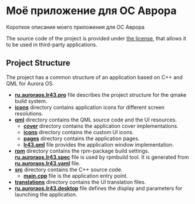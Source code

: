 # Моё приложение для ОС Аврора

Короткое описание моего приложения для ОС Аврора

The source code of the project is provided under
[the license](LICENSE.BSD-3-CLAUSE.md),
that allows it to be used in third-party applications.

## Project Structure

The project has a common structure
of an application based on C++ and QML for Aurora OS.

* **[ru.auroraos.lr43.pro](ru.auroraos.lr43.pro)** file
  describes the project structure for the qmake build system.
* **[icons](icons)** directory contains application icons for different screen resolutions.
* **[qml](qml)** directory contains the QML source code and the UI resources.
  * **[cover](qml/cover)** directory contains the application cover implementations.
  * **[icons](qml/icons)** directory contains the custom UI icons.
  * **[pages](qml/pages)** directory contains the application pages.
  * **[lr43.qml](qml/lr43.qml)** file
    provides the application window implementation.
* **[rpm](rpm)** directory contains the rpm-package build settings.
  **[ru.auroraos.lr43.spec](rpm/ru.auroraos.lr43.spec)** file is used by rpmbuild tool.
  It is generated from **[ru.auroraos.lr43.yaml](rpm/ru.auroraos.lr43.yaml)** file.
* **[src](src)** directory contains the C++ source code.
  * **[main.cpp](src/main.cpp)** file is the application entry point.
* **[translations](translations)** directory contains the UI translation files.
* **[ru.auroraos.lr43.desktop](ru.auroraos.lr43.desktop)** file
  defines the display and parameters for launching the application.